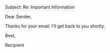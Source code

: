 Subject: Re: Important Information

Dear Sender,

Thanks for your email. I'll get back to you shortly.

Best,

Recipient
